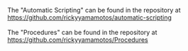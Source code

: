 The "Automatic Scripting" can be found in the repository at https://github.com/rickyyamamotos/automatic-scripting
<BR>
<BR>
The "Procedures" can be found in the repository at https://github.com/rickyyamamotos/Procedures


